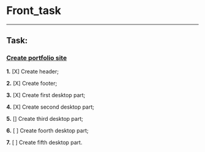 # Front_task
---
 ## Task:
 ### [Create portfolio site](https://www.figma.com/file/IKo7HvgaauT3SA3xrfsLDa/Developer-Portfolio-Design-(Community)?node-id=21%3A13&mode=dev)

 **1.** [X] Create header;
 
 **2.** [X] Create footer;
 
 **3.** [X] Create first desktop part;
 
 **4.** [X] Create second desktop part; 

 **5.** [] Create third desktop part;

 **6.** [ ] Create foorth desktop part;

 **7.** [ ] Create fifth desktop part.
